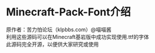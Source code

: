 # Minecraft-Pack-Font介绍
原作者：苦力怕论坛（klpbbs.com）@喵喵酱<br>
利用这些源码可以在Minecraft基岩版中成功实现使用.ttf的字体<br>
此源码完全开源，以便供大家研究或使用<br>
